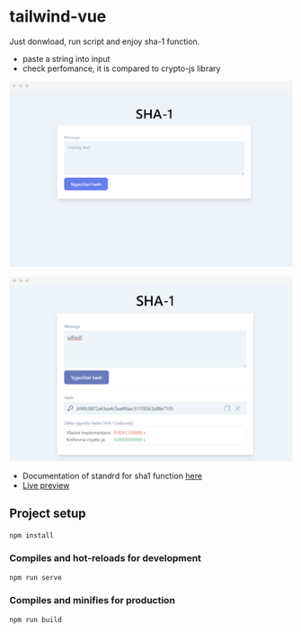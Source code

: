 # tailwind-vue

Just donwload, run script and enjoy sha-1 function.

- paste a string into input
- check perfomance, it is compared to crypto-js library

![GitHub Logo](/src/assets/images/example.png)

![GitHub Logo](/src/assets/images/example2.png)

- Documentation of standrd for sha1 function [here](https://tools.ietf.org/html/rfc3174#section-5)
- [Live preview](https://sha1.netlify.app/)

## Project setup

```
npm install
```

### Compiles and hot-reloads for development

```
npm run serve
```

### Compiles and minifies for production

```
npm run build
```
